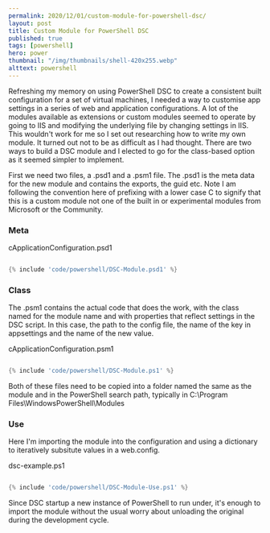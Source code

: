 ```yaml
---
permalink: 2020/12/01/custom-module-for-powershell-dsc/
layout: post
title: Custom Module for PowerShell DSC
published: true
tags: [powershell]
hero: power
thumbnail: "/img/thumbnails/shell-420x255.webp"
alttext: powershell
---
```


Refreshing my memory on using PowerShell DSC to create a consistent built configuration for a set of virtual machines, I needed a way to customise app settings in a series of web and application configurations. A lot of the modules available as
extensions or custom modules seemed to operate by going to IIS and modifying the underlying file by changing settings in IIS.
This wouldn't work for me so I set out researching how to write my own module. It turned out not to be as difficult as I
had thought. There are two ways to build a DSC module and I elected to go for the class-based option as it seemed simpler to
implement.

First we need two files, a .psd1 and a .psm1 file. The .psd1 is the meta data for the new module and contains the exports, the
guid etc. Note I am following the convention here of prefixing with a lower case C to signify that this is a custom module not one of the built in or experimental modules from Microsoft or the Community.

### Meta

cApplicationConfiguration.psd1
```powershell

{% include 'code/powershell/DSC-Module.psd1' %}

```

### Class

The .psm1 contains the actual code that does the work, with the class named for the module name and with properties that reflect settings in the DSC script. In this case, the path to the config file, the name of the key in appsettings and the name of the new value.

cApplicationConfiguration.psm1
```powershell

{% include 'code/powershell/DSC-Module.ps1' %}

```

Both of these files need to be copied into a folder named the same as the module and in the PowerShell search path, typically in C:\Program Files\WindowsPowerShell\Modules

### Use

Here I'm importing the module into the configuration and using a dictionary to iteratively subsitute values in a web.config.

dsc-example.ps1
```powershell

{% include 'code/powershell/DSC-Module-Use.ps1' %}

```

Since DSC startup a new instance of PowerShell to run under, it's enough to import the module without the usual worry
about unloading the original during the development cycle.
